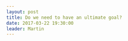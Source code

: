 ```yaml
---
layout: post
title: Do we need to have an ultimate goal?
date: 2017-03-22 19:30:00
leader: Martin 
---
```

